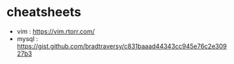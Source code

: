 # cheatsheets

* vim :  https://vim.rtorr.com/
* mysql : https://gist.github.com/bradtraversy/c831baaad44343cc945e76c2e30927b3

